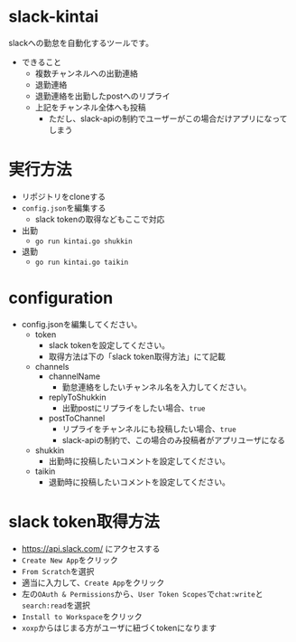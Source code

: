 # slack-kintai

slackへの勤怠を自動化するツールです。

- できること
  - 複数チャンネルへの出勤連絡
  - 退勤連絡
  - 退勤連絡を出勤したpostへのリプライ
  - 上記をチャンネル全体へも投稿
    - ただし、slack-apiの制約でユーザーがこの場合だけアプリになってしまう

# 実行方法
- リポジトリをcloneする
- `config.json`を編集する
  - slack tokenの取得などもここで対応
- 出勤
  - `go run kintai.go shukkin`
- 退勤
  - `go run kintai.go taikin`
# configuration

- config.jsonを編集してください。
  - token
    - slack tokenを設定してください。
    - 取得方法は下の「slack token取得方法」にて記載
  - channels
    - channelName
      - 勤怠連絡をしたいチャンネル名を入力してください。
    - replyToShukkin
      - 出勤postにリプライをしたい場合、`true`
    - postToChannel
      - リプライをチャンネルにも投稿したい場合、`true`
      - slack-apiの制約で、この場合のみ投稿者がアプリユーザになる
  - shukkin
    - 出勤時に投稿したいコメントを設定してください。
  - taikin
    - 退勤時に投稿したいコメントを設定してください。

# slack token取得方法

- https://api.slack.com/ にアクセスする
- `Create New App`をクリック
- `From Scratch`を選択
- 適当に入力して、`Create App`をクリック
- 左の`OAuth & Permissions`から、`User Token Scopes`で`chat:write`と`search:read`を選択
- `Install to Workspace`をクリック
- `xoxp`からはじまる方がユーザに紐づくtokenになります
